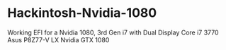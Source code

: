 # Hackintosh-Nvidia-1080
Working EFI for a Nvidia 1080, 3rd Gen i7 with Dual Display
Core i7 3770
Asus P8Z77-V LX
Nvidia GTX 1080
